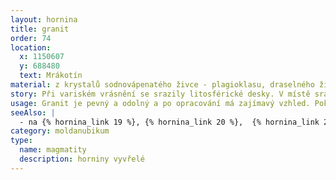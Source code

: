```yaml
---
layout: hornina
title: granit
order: 74
location:
  x: 1150607
  y: 688480
  text: Mrákotín
material: z krystalů sodnovápenatého živce - plagioklasu, draselného živce, slídy a křemene
story: Při variském vrásnění se srazily litosférické desky. V místě srážky vyrostly vysoké hory. Některé části zemské kůry byly zatlačeny do velké hloubky, kde se začaly tavit. V hloubce několika kilometrů pod variským horstvem vznikala velká tělesa žhavého magmatu, která velice pomalu chladla. Při chladnutí v magmatu vyrůstaly krystaly. minerály, které začaly krystalizovat jako první, vytvořily pěkně tvarované krystaly. Jako poslední krystalizoval křemen, který vyplnil zbývající místo. Hotový granit pak musel dlouhé miliony let čekat, až ji odkryje eroze.
usage: Granit je pevný a odolný a po opracování má zajímavý vzhled. Pokud není moc rozpraskaný, dá se využít pro kamenickou výrobu. Bloky horniny se opatrně odlamují od skalního masívu. Pak se řežou diamantovými pilami na desky, které se brousí, leští nebo pískují. Z desek se dělají dlažby, obklady, náhrobky a jiné výrobky. Štípáním se z žulových bloků vyrábí dlažební kostky, obrubníky a haklíky (kvádry, které se používají pro zdění).
seeAlso: |
  - na {% hornina_link 19 %}, {% hornina_link 20 %},  {% hornina_link 21 %}, {% hornina_link 25 %}, {% hornina_link 55 %}, {% hornina_link 73 %} - uvidíš jiné typy hlubinných vyvřelin
category: moldanubikum
type:
  name: magmatity
  description: horniny vyvřelé 
---
```


